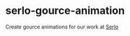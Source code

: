 # serlo-gource-animation
Create gource animations for our work at [Serlo](https://github.com/serlo/)
